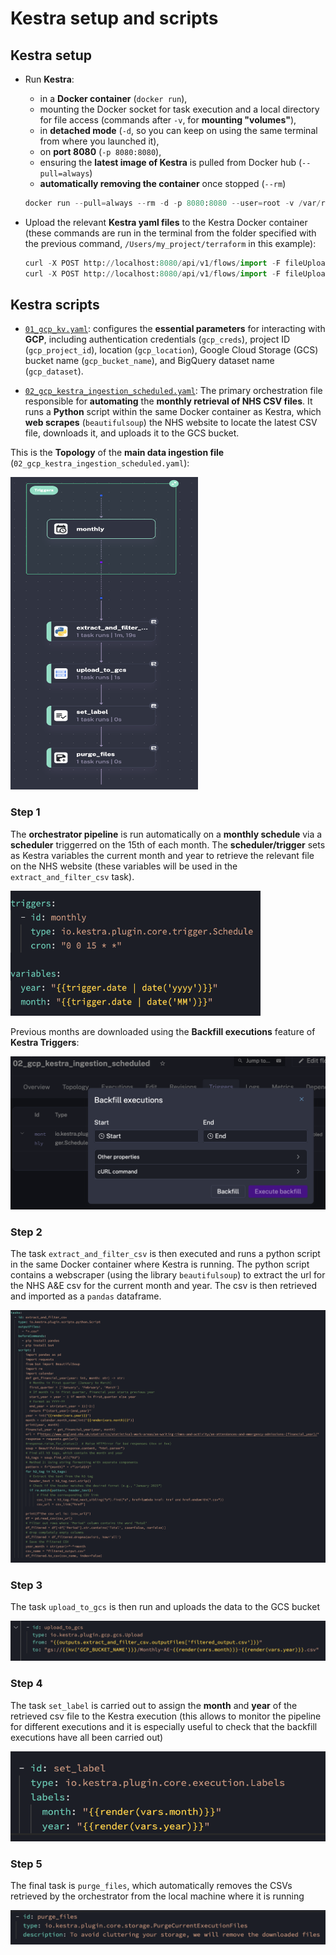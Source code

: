 # **Kestra setup and scripts**

## **Kestra setup**

- Run **Kestra**: 
    - in a **Docker container** (`docker run`), 
    - mounting the Docker socket for task execution and a local directory for file access (commands after `-v`, for **mounting "volumes"**),
    - in **detached mode** (`-d`, so you can keep on using the same terminal from where you launched it), 
    - on **port 8080** (`-p 8080:8080`),
    - ensuring the **latest image of Kestra** is pulled from Docker hub (`--pull=always`)
    - **automatically removing the container** once stopped (`--rm`)

    ```python
    docker run --pull=always --rm -d -p 8080:8080 --user=root -v /var/run/docker.sock:/var/run/docker.sock -v /Users/my_project/terraform:/tmp kestra/kestra:latest server local
    ```

- Upload the relevant **Kestra yaml files** to the Kestra Docker container (these commands are run in the terminal from the folder specified with the previous command, `/Users/my_project/terraform` in this example):

    ```python
    curl -X POST http://localhost:8080/api/v1/flows/import -F fileUpload=@01_gcp_kv.yaml
    curl -X POST http://localhost:8080/api/v1/flows/import -F fileUpload=@02_gcp_kestra_ingestion_scheduled.yaml
    ```
## **Kestra scripts**

- [`01_gcp_kv.yaml`](https://github.com/AuraFrizzati/DE-2025-FinalProject-NHS-EmergencyDeptAttendances/blob/main/kestra/01_gcp_kv.yaml): configures the **essential parameters** for interacting with **GCP**, including authentication credentials (`gcp_creds`), project ID (`gcp_project_id`), location (`gcp_location`), Google Cloud Storage (GCS) bucket name (`gcp_bucket_name`), and BigQuery dataset name (`gcp_dataset`).

- [`02_gcp_kestra_ingestion_scheduled.yaml`](https://github.com/AuraFrizzati/DE-2025-FinalProject-NHS-EmergencyDeptAttendances/blob/main/kestra/02_gcp_kestra_ingestion_scheduled.yaml): The primary orchestration file responsible for **automating** the **monthly retrieval of NHS CSV files**. It runs a **Python** script within the same Docker container as Kestra, which **web scrapes** (`beautifulsoup`) the NHS website to locate the latest CSV file, downloads it, and uploads it to the GCS bucket.

This is the **Topology** of the **main data ingestion file** (`02_gcp_kestra_ingestion_scheduled.yaml`):

<img src="img/kestra_topology.png"  width="300" height="500">

### **Step 1**
The **orchestrator pipeline** is run automatically on a **monthly schedule** via a **scheduler** triggerred on the 15th of each month. The **scheduler/trigger** sets as Kestra variables the current month and year to retrieve the relevant file on the NHS website (these variables will be used in the `extract_and_filter_csv` task).

<img src="img/kestra_trigger_vars.png"  width="400" height="200">

Previous months are downloaded using the **Backfill executions** feature of **Kestra Triggers**:

![alt text](image-1.png)

### **Step 2**

The task `extract_and_filter_csv` is then executed and runs a python script in the same Docker container where Kestra is running. The python script contains a webscraper (using the library `beautifulsoup`) to extract the url for the NHS A&E csv for the current month and year. The csv is then retrieved and imported as a `pandas` dataframe.

![alt text](image-5.png)

### **Step 3**

The task `upload_to_gcs` is then run and uploads the data to the GCS  bucket

![alt text](image-2.png)

### **Step 4**

The task `set_label` is carried out to assign the **month** and **year** of the retrieved csv file to the Kestra execution (this allows to monitor the pipeline for different executions and it is especially useful to check that the backfill executions have all been carried out)

![alt text](image-3.png)

### **Step 5**

The final task is `purge_files`, which automatically removes the CSVs retrieved by the orchestrator from the local machine where it is running

![alt text](image-4.png)